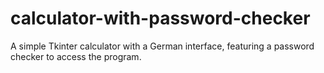 # calculator-with-password-checker
A simple Tkinter calculator with a German interface, featuring a password checker to access the program.

